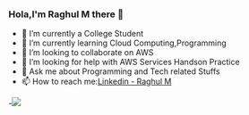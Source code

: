 ### Hola,I'm Raghul M there 👋



- 🔭 I’m currently a College Student
- 🌱 I’m currently learning Cloud Computing,Programming
- 👯 I’m looking to collaborate on AWS
- 🤔 I’m looking for help with AWS Services Handson Practice
- 💬 Ask me about Programming and Tech related Stuffs
- 📫 How to reach me:[Linkedin - Raghul M](https://www.linkedin.com/in/m-raghul)


-<img src="https://github-readme-stats.vercel.app/api?username=Raghul-M&&show_icons=true&title_color=66ffb3&icon_color=7FFFD4&text_color=daf7dc&bg_color=000000">
